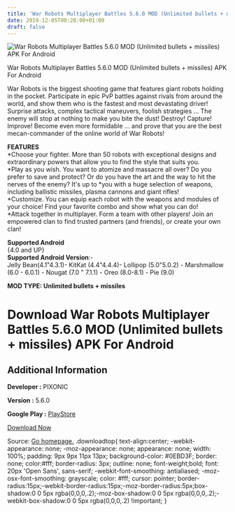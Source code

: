 ```yaml
---
title: 'War Robots Multiplayer Battles 5.6.0 MOD (Unlimited bullets + missiles) APK For Android'
date: 2019-12-05T00:28:00+01:00
draft: false
---
```


![War Robots Multiplayer Battles 5.6.0 MOD (Unlimited bullets + missiles) APK For Android](https://i0.wp.com/apkhome.net/wp-content/uploads/2019/12/War-Robots-Multiplayer-Battles.png "War Robots Multiplayer Battles 5.6.0 MOD (Unlimited bullets + missiles) APK For Android")

  

War Robots Multiplayer Battles 5.6.0 MOD (Unlimited bullets + missiles) APK For Android

War Robots is the biggest shooting game that features giant robots holding in the pocket. Participate in epic PvP battles against rivals from around the world, and show them who is the fastest and most devastating driver! Surprise attacks, complex tactical maneuvers, foolish strategies ... The enemy will stop at nothing to make you bite the dust! Destroy! Capture! Improve! Become even more formidable ... and prove that you are the best mecan-commander of the online world of War Robots!

**FEATURES**  
\*Choose your fighter. More than 50 robots with exceptional designs and extraordinary powers that allow you to find the style that suits you.  
\*Play as you wish. You want to atomize and massacre all over? Do you prefer to save and protect? Or do you have the art and the way to hit the nerves of the enemy? It's up to \*you with a huge selection of weapons, including ballistic missiles, plasma cannons and giant rifles!  
\*Customize. You can equip each robot with the weapons and modules of your choice! Find your favorite combo and show what you can do!  
\*Attack together in multiplayer. Form a team with other players! Join an empowered clan to find trusted partners (and friends), or create your own clan!

**Supported Android**  
{4.0 and UP}  
**Supported Android Version**:-  
Jelly Bean(4.1"4.3.1)- KitKat (4.4"4.4.4)- Lollipop (5.0"5.0.2) - Marshmallow (6.0 - 6.0.1) - Nougat (7.0 " 7.1.1) - Oreo (8.0-8.1) - Pie (9.0)

**MOD TYPE: Unlimited bullets + missiles**

Download War Robots Multiplayer Battles 5.6.0 MOD (Unlimited bullets + missiles) APK For Android
================================================================================================

Additional Information
----------------------

**Developer :** PIXONIC

**Version :** 5.6.0

**Google Play :** [PlayStore](https://play.google.com/store/apps/details?id=com.pixonic.wwr)

  

[Download Now](https://store4app.co/post/war-robots-multiplayer-battles-5-6-0-mod-unlimited-bullets-missiles-apk-for-android_1575473048)

  
Source: [Go homepage.](https://store4app.co/post/war-robots-multiplayer-battles-5-6-0-mod-unlimited-bullets-missiles-apk-for-android_1575473048) .downloadtop{ text-align:center; -webkit-appearance: none; -moz-appearance: none; appearance: none; width: 100%; padding: 9px 9px 11px 13px; background-color: #0EBD3F; border: none; color:#fff; border-radius: 3px; outline: none; font-weight;bold; font: 20px 'Open Sans', sans-serif; -webkit-font-smoothing: antialiased; -moz-osx-font-smoothing: grayscale; color: #fff; cursor: pointer; border-radius:15px;-webkit-border-radius:15px;-moz-border-radius:5px;box-shadow:0 0 5px rgba(0,0,0,.2);-moz-box-shadow:0 0 5px rgba(0,0,0,.2);-webkit-box-shadow:0 0 5px rgba(0,0,0,.2) !important; }